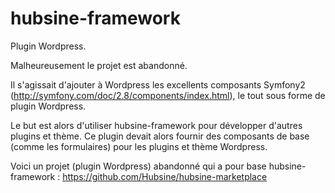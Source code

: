 # hubsine-framework

Plugin Wordpress. 

Malheureusement le projet est abandonné.

Il s'agissait d'ajouter à Wordpress les excellents composants Symfony2 (http://symfony.com/doc/2.8/components/index.html), le tout sous forme de plugin Wordpress.

Le but est alors d'utiliser hubsine-framework pour développer d'autres plugins et thème. Ce plugin devait alors fournir des composants de base (comme les formulaires) pour les plugins et thème Wordpress. 

Voici un projet (plugin Wordpress) abandonné qui a pour base hubsine-framework : https://github.com/Hubsine/hubsine-marketplace
